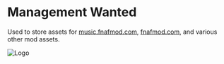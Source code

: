 # Management Wanted

Used to store assets for [music.fnafmod.com](https://music.fnafmod.com), [fnafmod.com](https://fnafmod.com), and various other mod assets.

![Logo](https://teasers.ovdrstudios.com/assets/images/image-archive/47291910.jpg?v=5ea03b97)

